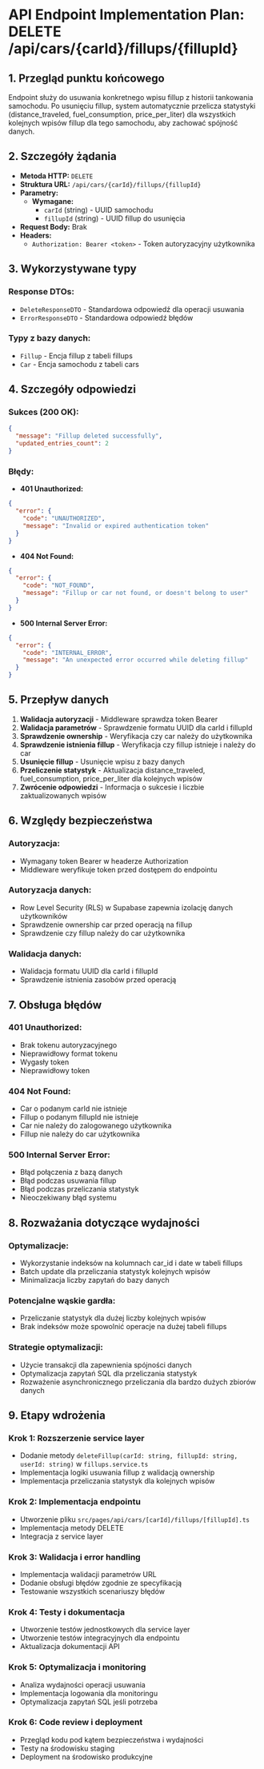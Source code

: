 # API Endpoint Implementation Plan: DELETE /api/cars/{carId}/fillups/{fillupId}

## 1. Przegląd punktu końcowego

Endpoint służy do usuwania konkretnego wpisu fillup z historii tankowania samochodu. Po usunięciu fillup, system automatycznie przelicza statystyki (distance_traveled, fuel_consumption, price_per_liter) dla wszystkich kolejnych wpisów fillup dla tego samochodu, aby zachować spójność danych.

## 2. Szczegóły żądania

- **Metoda HTTP:** `DELETE`
- **Struktura URL:** `/api/cars/{carId}/fillups/{fillupId}`
- **Parametry:**
  - **Wymagane:**
    - `carId` (string) - UUID samochodu
    - `fillupId` (string) - UUID fillup do usunięcia
- **Request Body:** Brak
- **Headers:**
  - `Authorization: Bearer <token>` - Token autoryzacyjny użytkownika

## 3. Wykorzystywane typy

### Response DTOs:

- `DeleteResponseDTO` - Standardowa odpowiedź dla operacji usuwania
- `ErrorResponseDTO` - Standardowa odpowiedź błędów

### Typy z bazy danych:

- `Fillup` - Encja fillup z tabeli fillups
- `Car` - Encja samochodu z tabeli cars

## 4. Szczegóły odpowiedzi

### Sukces (200 OK):

```json
{
  "message": "Fillup deleted successfully",
  "updated_entries_count": 2
}
```

### Błędy:

- **401 Unauthorized:**

```json
{
  "error": {
    "code": "UNAUTHORIZED",
    "message": "Invalid or expired authentication token"
  }
}
```

- **404 Not Found:**

```json
{
  "error": {
    "code": "NOT_FOUND",
    "message": "Fillup or car not found, or doesn't belong to user"
  }
}
```

- **500 Internal Server Error:**

```json
{
  "error": {
    "code": "INTERNAL_ERROR",
    "message": "An unexpected error occurred while deleting fillup"
  }
}
```

## 5. Przepływ danych

1. **Walidacja autoryzacji** - Middleware sprawdza token Bearer
2. **Walidacja parametrów** - Sprawdzenie formatu UUID dla carId i fillupId
3. **Sprawdzenie ownership** - Weryfikacja czy car należy do użytkownika
4. **Sprawdzenie istnienia fillup** - Weryfikacja czy fillup istnieje i należy do car
5. **Usunięcie fillup** - Usunięcie wpisu z bazy danych
6. **Przeliczenie statystyk** - Aktualizacja distance_traveled, fuel_consumption, price_per_liter dla kolejnych wpisów
7. **Zwrócenie odpowiedzi** - Informacja o sukcesie i liczbie zaktualizowanych wpisów

## 6. Względy bezpieczeństwa

### Autoryzacja:

- Wymagany token Bearer w headerze Authorization
- Middleware weryfikuje token przed dostępem do endpointu

### Autoryzacja danych:

- Row Level Security (RLS) w Supabase zapewnia izolację danych użytkowników
- Sprawdzenie ownership car przed operacją na fillup
- Sprawdzenie czy fillup należy do car użytkownika

### Walidacja danych:

- Walidacja formatu UUID dla carId i fillupId
- Sprawdzenie istnienia zasobów przed operacją

## 7. Obsługa błędów

### 401 Unauthorized:

- Brak tokenu autoryzacyjnego
- Nieprawidłowy format tokenu
- Wygasły token
- Nieprawidłowy token

### 404 Not Found:

- Car o podanym carId nie istnieje
- Fillup o podanym fillupId nie istnieje
- Car nie należy do zalogowanego użytkownika
- Fillup nie należy do car użytkownika

### 500 Internal Server Error:

- Błąd połączenia z bazą danych
- Błąd podczas usuwania fillup
- Błąd podczas przeliczania statystyk
- Nieoczekiwany błąd systemu

## 8. Rozważania dotyczące wydajności

### Optymalizacje:

- Wykorzystanie indeksów na kolumnach car_id i date w tabeli fillups
- Batch update dla przeliczania statystyk kolejnych wpisów
- Minimalizacja liczby zapytań do bazy danych

### Potencjalne wąskie gardła:

- Przeliczanie statystyk dla dużej liczby kolejnych wpisów
- Brak indeksów może spowolnić operacje na dużej tabeli fillups

### Strategie optymalizacji:

- Użycie transakcji dla zapewnienia spójności danych
- Optymalizacja zapytań SQL dla przeliczania statystyk
- Rozważenie asynchronicznego przeliczania dla bardzo dużych zbiorów danych

## 9. Etapy wdrożenia

### Krok 1: Rozszerzenie service layer

- Dodanie metody `deleteFillup(carId: string, fillupId: string, userId: string)` w `fillups.service.ts`
- Implementacja logiki usuwania fillup z walidacją ownership
- Implementacja przeliczania statystyk dla kolejnych wpisów

### Krok 2: Implementacja endpointu

- Utworzenie pliku `src/pages/api/cars/[carId]/fillups/[fillupId].ts`
- Implementacja metody DELETE
- Integracja z service layer

### Krok 3: Walidacja i error handling

- Implementacja walidacji parametrów URL
- Dodanie obsługi błędów zgodnie ze specyfikacją
- Testowanie wszystkich scenariuszy błędów

### Krok 4: Testy i dokumentacja

- Utworzenie testów jednostkowych dla service layer
- Utworzenie testów integracyjnych dla endpointu
- Aktualizacja dokumentacji API

### Krok 5: Optymalizacja i monitoring

- Analiza wydajności operacji usuwania
- Implementacja logowania dla monitoringu
- Optymalizacja zapytań SQL jeśli potrzeba

### Krok 6: Code review i deployment

- Przegląd kodu pod kątem bezpieczeństwa i wydajności
- Testy na środowisku staging
- Deployment na środowisko produkcyjne
